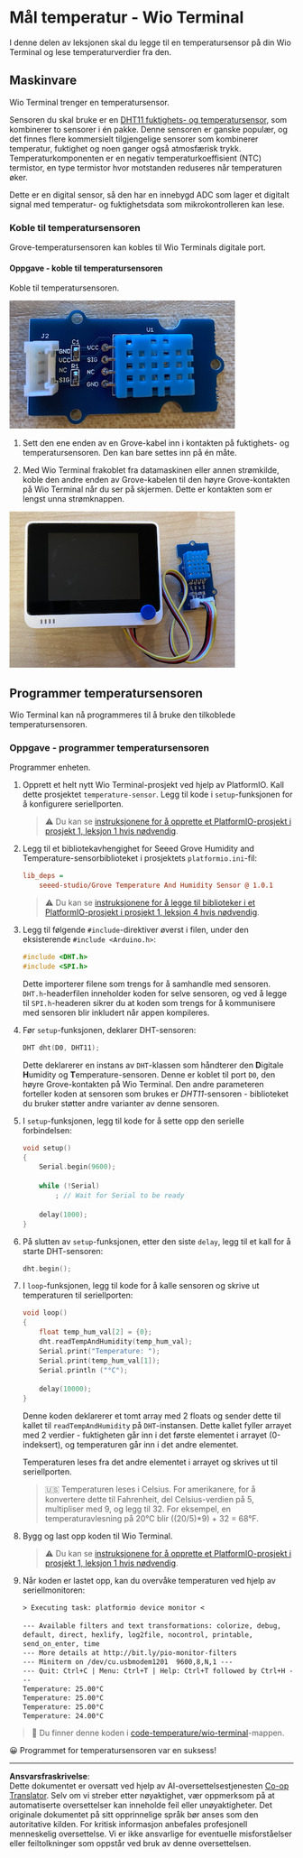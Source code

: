 <!--
CO_OP_TRANSLATOR_METADATA:
{
  "original_hash": "59263d094f20b302053888cd236880c3",
  "translation_date": "2025-08-27T22:52:57+00:00",
  "source_file": "2-farm/lessons/1-predict-plant-growth/wio-terminal-temp.md",
  "language_code": "no"
}
-->
# Mål temperatur - Wio Terminal

I denne delen av leksjonen skal du legge til en temperatursensor på din Wio Terminal og lese temperaturverdier fra den.

## Maskinvare

Wio Terminal trenger en temperatursensor.

Sensoren du skal bruke er en [DHT11 fuktighets- og temperatursensor](https://www.seeedstudio.com/Grove-Temperature-Humidity-Sensor-DHT11.html), som kombinerer to sensorer i én pakke. Denne sensoren er ganske populær, og det finnes flere kommersielt tilgjengelige sensorer som kombinerer temperatur, fuktighet og noen ganger også atmosfærisk trykk. Temperaturkomponenten er en negativ temperaturkoeffisient (NTC) termistor, en type termistor hvor motstanden reduseres når temperaturen øker.

Dette er en digital sensor, så den har en innebygd ADC som lager et digitalt signal med temperatur- og fuktighetsdata som mikrokontrolleren kan lese.

### Koble til temperatursensoren

Grove-temperatursensoren kan kobles til Wio Terminals digitale port.

#### Oppgave - koble til temperatursensoren

Koble til temperatursensoren.

![En Grove-temperatursensor](../../../../../translated_images/grove-dht11.07f8eafceee170043efbb53e1d15722bd4e00fbaa9ff74290b57e9f66eb82c17.no.png)

1. Sett den ene enden av en Grove-kabel inn i kontakten på fuktighets- og temperatursensoren. Den kan bare settes inn på én måte.

1. Med Wio Terminal frakoblet fra datamaskinen eller annen strømkilde, koble den andre enden av Grove-kabelen til den høyre Grove-kontakten på Wio Terminal når du ser på skjermen. Dette er kontakten som er lengst unna strømknappen.

![Grove-temperatursensoren koblet til den høyre kontakten](../../../../../translated_images/wio-temperature-sensor.2934928f38c7f79a68d24879d2c8986c78244696f931e2e33c293f426ecdc0ad.no.png)

## Programmer temperatursensoren

Wio Terminal kan nå programmeres til å bruke den tilkoblede temperatursensoren.

### Oppgave - programmer temperatursensoren

Programmer enheten.

1. Opprett et helt nytt Wio Terminal-prosjekt ved hjelp av PlatformIO. Kall dette prosjektet `temperature-sensor`. Legg til kode i `setup`-funksjonen for å konfigurere seriellporten.

    > ⚠️ Du kan se [instruksjonene for å opprette et PlatformIO-prosjekt i prosjekt 1, leksjon 1 hvis nødvendig](../../../1-getting-started/lessons/1-introduction-to-iot/wio-terminal.md#create-a-platformio-project).

1. Legg til et bibliotekavhengighet for Seeed Grove Humidity and Temperature-sensorbiblioteket i prosjektets `platformio.ini`-fil:

    ```ini
    lib_deps =
        seeed-studio/Grove Temperature And Humidity Sensor @ 1.0.1
    ```

    > ⚠️ Du kan se [instruksjonene for å legge til biblioteker i et PlatformIO-prosjekt i prosjekt 1, leksjon 4 hvis nødvendig](../../../1-getting-started/lessons/4-connect-internet/wio-terminal-mqtt.md#install-the-wifi-and-mqtt-arduino-libraries).

1. Legg til følgende `#include`-direktiver øverst i filen, under den eksisterende `#include <Arduino.h>`:

    ```cpp
    #include <DHT.h>
    #include <SPI.h>
    ```

    Dette importerer filene som trengs for å samhandle med sensoren. `DHT.h`-headerfilen inneholder koden for selve sensoren, og ved å legge til `SPI.h`-headeren sikrer du at koden som trengs for å kommunisere med sensoren blir inkludert når appen kompileres.

1. Før `setup`-funksjonen, deklarer DHT-sensoren:

    ```cpp
    DHT dht(D0, DHT11);
    ```

    Dette deklarerer en instans av `DHT`-klassen som håndterer den **D**igitale **H**umidity og **T**emperature-sensoren. Denne er koblet til port `D0`, den høyre Grove-kontakten på Wio Terminal. Den andre parameteren forteller koden at sensoren som brukes er *DHT11*-sensoren - biblioteket du bruker støtter andre varianter av denne sensoren.

1. I `setup`-funksjonen, legg til kode for å sette opp den serielle forbindelsen:

    ```cpp
    void setup()
    {
        Serial.begin(9600);
    
        while (!Serial)
            ; // Wait for Serial to be ready
    
        delay(1000);
    }
    ```

1. På slutten av `setup`-funksjonen, etter den siste `delay`, legg til et kall for å starte DHT-sensoren:

    ```cpp
    dht.begin();
    ```

1. I `loop`-funksjonen, legg til kode for å kalle sensoren og skrive ut temperaturen til seriellporten:

    ```cpp
    void loop()
    {
        float temp_hum_val[2] = {0};
        dht.readTempAndHumidity(temp_hum_val);
        Serial.print("Temperature: ");
        Serial.print(temp_hum_val[1]);
        Serial.println ("°C");
    
        delay(10000);
    }
    ```

    Denne koden deklarerer et tomt array med 2 floats og sender dette til kallet til `readTempAndHumidity` på `DHT`-instansen. Dette kallet fyller arrayet med 2 verdier - fuktigheten går inn i det første elementet i arrayet (0-indeksert), og temperaturen går inn i det andre elementet.

    Temperaturen leses fra det andre elementet i arrayet og skrives ut til seriellporten.

    > 🇺🇸 Temperaturen leses i Celsius. For amerikanere, for å konvertere dette til Fahrenheit, del Celsius-verdien på 5, multipliser med 9, og legg til 32. For eksempel, en temperaturavlesning på 20°C blir ((20/5)*9) + 32 = 68°F.

1. Bygg og last opp koden til Wio Terminal.

    > ⚠️ Du kan se [instruksjonene for å opprette et PlatformIO-prosjekt i prosjekt 1, leksjon 1 hvis nødvendig](../../../1-getting-started/lessons/1-introduction-to-iot/wio-terminal.md#write-the-hello-world-app).

1. Når koden er lastet opp, kan du overvåke temperaturen ved hjelp av seriellmonitoren:

    ```output
    > Executing task: platformio device monitor <
    
    --- Available filters and text transformations: colorize, debug, default, direct, hexlify, log2file, nocontrol, printable, send_on_enter, time
    --- More details at http://bit.ly/pio-monitor-filters
    --- Miniterm on /dev/cu.usbmodem1201  9600,8,N,1 ---
    --- Quit: Ctrl+C | Menu: Ctrl+T | Help: Ctrl+T followed by Ctrl+H ---
    Temperature: 25.00°C
    Temperature: 25.00°C
    Temperature: 25.00°C
    Temperature: 24.00°C
    ```

> 💁 Du finner denne koden i [code-temperature/wio-terminal](../../../../../2-farm/lessons/1-predict-plant-growth/code-temperature/wio-terminal)-mappen.

😀 Programmet for temperatursensoren var en suksess!

---

**Ansvarsfraskrivelse**:  
Dette dokumentet er oversatt ved hjelp av AI-oversettelsestjenesten [Co-op Translator](https://github.com/Azure/co-op-translator). Selv om vi streber etter nøyaktighet, vær oppmerksom på at automatiserte oversettelser kan inneholde feil eller unøyaktigheter. Det originale dokumentet på sitt opprinnelige språk bør anses som den autoritative kilden. For kritisk informasjon anbefales profesjonell menneskelig oversettelse. Vi er ikke ansvarlige for eventuelle misforståelser eller feiltolkninger som oppstår ved bruk av denne oversettelsen.